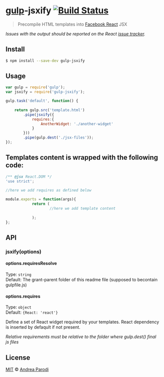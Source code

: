 # [gulp](http://gulpjs.com)-jsxify [![Build Status](https://travis-ci.org/parroit/gulp-jsxify.svg?branch=master)](https://travis-ci.org/parroit/gulp-jsxify)

> Precompile HTML templates into [Facebook React](http://facebook.github.io/react/) JSX

*Issues with the output should be reported on the React [issue tracker](https://github.com/facebook/react/issues).*


## Install

```bash
$ npm install --save-dev gulp-jsxify
```


## Usage

```js
var gulp = require('gulp');
var jsxify = require('gulp-jsxify');

gulp.task('default', function() {
    
    return gulp.src('template.html')
        .pipe(jsxify({
            requires:{
                AnotherWidget: './another-widget'
            }
        }))
        .pipe(gulp.dest('./jsx-files'));
});

```

## Templates content is wrapped with the following code:

```js
/** @jsx React.DOM */
'use strict';

//here we add requires as defined below
            
module.exports = function(args){ 
            return (
                    //here we add template content
            
            );
};

```





## API

### jsxify(options)

#### options.requiresResolve

Type: `string`  
Default: The grant-parent folder of this readme file (supposed to becontain gulpfile.js)




#### options.requires

Type: `object`  
Default: `{React: 'react'}`

Define a set of React widget required by your templates.
React dependency is inserted by defaqult if not present.

_Relative requirements must be relative to the folder where gulp.dest() final js files_ 

## License

[MIT](http://opensource.org/licenses/MIT) © [Andrea Parodi](http://parro.it)